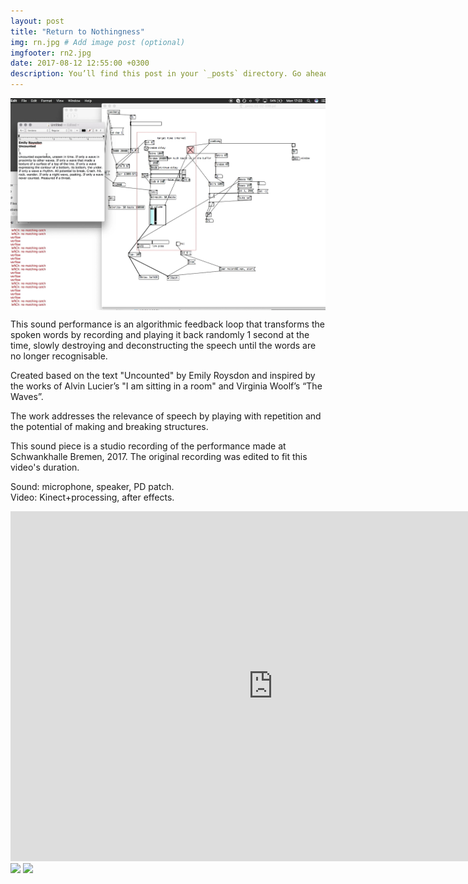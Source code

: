 ```yaml
---
layout: post
title: "Return to Nothingness"
img: rn.jpg # Add image post (optional)
imgfooter: rn2.jpg
date: 2017-08-12 12:55:00 +0300
description: You’ll find this post in your `_posts` directory. Go ahead and edit it and re-build the site to see your changes. # Add post description (optional)
---
```


<img src="../assets/img/rn1.jpg" align="center" width="1100">       

This sound performance is an algorithmic feedback loop that transforms the spoken words by recording and playing it back randomly 1 second at the time, slowly destroying and deconstructing the speech until the words are no longer recognisable. 

Created based on the text "Uncounted" by Emily Roysdon and inspired by the works of Alvin Lucier’s "I am sitting in a room" and Virginia Woolf’s “The Waves”.

The work addresses the relevance of speech by playing with repetition and the potential of making and breaking structures.

This sound piece is a studio recording of the performance made at Schwankhalle Bremen, 2017. The original recording was edited to fit this video's duration.

Sound: microphone, speaker, PD patch. 
<br>
Video: Kinect+processing, after effects.


<iframe src="https://player.vimeo.com/video/228711818" width="840" height="560" frameborder="0" webkitallowfullscreen mozallowfullscreen allowfullscreen></iframe> 
<br>
<img src="../assets/img/rngif2.gif" width="840">       

<img src="../assets/img/rngif1.gif" width="840">       

